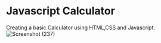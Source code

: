 # Javascript Calculator
Creating a basic Calculator using HTML,CSS and Javascript.![Screenshot (237)](https://github.com/stalhacode/Calculator/assets/104019272/5deb6449-f977-43d3-b36e-46ff672e1efc)

